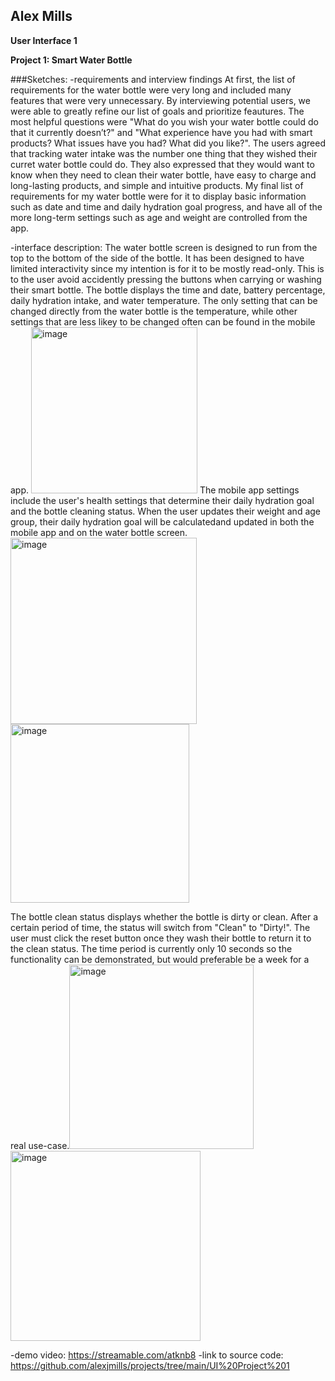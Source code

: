 ## Alex Mills
**User Interface 1**


**Project 1: Smart Water Bottle**


###Sketches:
-requirements and interview findings
At first, the list  of requirements for the water bottle were very long and included many features that were very unnecessary. By interviewing potential users, we were able to greatly refine our list of goals and prioritize feautures.  The most helpful questions were "What do you wish your water bottle could do that it currently doesn’t?" and "What experience have you had with smart products? What issues have you had? What did you like?". The users agreed that tracking water intake was the number one thing that they wished their curret water bottle could do. They also expressed that they would want to know when they need to clean their water bottle, have easy to charge and long-lasting products, and simple and intuitive products. My final list of requirements for my water bottle were for it to display basic information such as date and time and daily hydration goal progress, and have all of the more long-term settings such as age and weight are controlled from the app.

-interface description:
The water bottle screen is designed to run from the top to the bottom of the side of the bottle. It has been designed to have limited interactivity since my intention is for it to be mostly read-only. This is to the user avoid accidently pressing the buttons when carrying or washing their smart bottle. The bottle displays the time and date, battery percentage, daily hydration intake, and water temperature. The only setting that can be changed directly from the water bottle is the temperature, while other settings that are less likey to be changed often can be found in the mobile app. <img width="266" alt="image" src="https://user-images.githubusercontent.com/43217465/196067932-8dafc30b-81de-4746-a416-593aa7a35110.png">
 The mobile app settings include the user's health settings that determine their daily hydration goal and the bottle cleaning status. When the user updates their weight and age group, their daily hydration goal will be calculatedand updated in both the mobile app and on the water bottle screen. <img width="298" alt="image" src="https://user-images.githubusercontent.com/43217465/196067836-62bc4dd4-e4a3-46ae-9217-e19135dd1022.png"> <img width="286" alt="image" src="https://user-images.githubusercontent.com/43217465/196067849-e00edb9b-f4eb-4822-979d-fcf3a8b5e8f2.png">

The bottle clean status displays whether the bottle is dirty or clean. After a certain period of time, the status will switch from "Clean" to "Dirty!". The user must click the reset button once they wash their bottle to return it to the clean status. The time period is currently only 10 seconds so the functionality can be demonstrated, but would preferable be a week for a real use-case.<img width="295" alt="image" src="https://user-images.githubusercontent.com/43217465/196067768-01a664c2-4aa9-4342-a89c-715df9af9e45.png">
<img width="304" alt="image" src="https://user-images.githubusercontent.com/43217465/196067716-53471cd8-3dea-4b6d-a074-cc8cc60f25e5.png">

-demo video: https://streamable.com/atknb8 
-link to source code: https://github.com/alexjmills/projects/tree/main/UI%20Project%201

